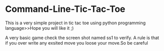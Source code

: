 # Command-Line-Tic-Tac-Toe
This is a very simple project in tic tac toe using python programming language>>Hope you will like it ;)

A very basic game check the screen shot named ss1 to verify.
A rule is that if you over write any exsited move you loose your move.So be careful
